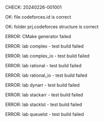 CHECK: 20240226-001001
OK: file codeforces.id is correct
OK: folder prj.codeforces structure is correct
ERROR: CMake generator failed
ERROR: lab complex - test build failed
ERROR: lab complex_io - test build failed
ERROR: lab rational - test build failed
ERROR: lab rational_io - test build failed
ERROR: lab dynarr - test build failed
ERROR: lab stackarr - test build failed
ERROR: lab stacklst - test build failed
ERROR: lab queuelst - test build failed
